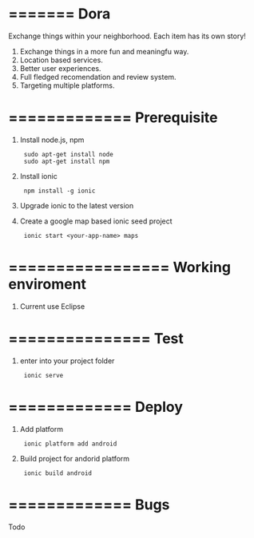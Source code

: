 =======
Dora
=======

Exchange things within your neighborhood. Each item has its own story!

1. Exchange things in a more fun and meaningfu way.
2. Location based services.
3. Better user experiences.
4. Full fledged recomendation and review system.
5. Targeting multiple platforms.

=============
Prerequisite
=============
1. Install node.js, npm

        sudo apt-get install node
        sudo apt-get install npm

2. Install ionic

        npm install -g ionic

3. Upgrade ionic to the latest version

4. Create a google map based ionic seed project

        ionic start <your-app-name> maps

=================
Working enviroment
==================
1. Current use Eclipse

===============
Test
===============
1. enter into your project folder

        ionic serve



=============
Deploy
=============
1. Add platform

        ionic platform add android

2. Build project for andorid platform

        ionic build android

=============
Bugs
=============
Todo
